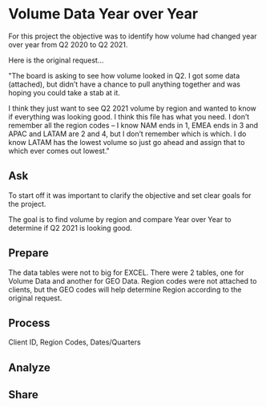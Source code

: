 # Volume Data Year over Year

For this project the objective was to identify how volume had changed year over year from Q2 2020 to Q2 2021.

Here is the original request...

"The board is asking to see how volume looked in Q2. I got some data (attached), but didn’t have a chance to pull anything together and was hoping you could take a stab at it.

I think they just want to see Q2 2021 volume by region and wanted to know if everything was looking good. I think this file has what you need. I don’t remember all the region codes – I know NAM ends in 1, EMEA ends in 3 and APAC and LATAM are 2 and 4, but I don’t remember which is which. I do know LATAM has the lowest volume so just go ahead and assign that to which ever comes out lowest."

## Ask
To start off it was important to clarify the objective and set clear goals for the project.

The goal is to find volume by region and compare Year over Year to determine if Q2 2021 is looking good.

## Prepare
The data tables were not to big for EXCEL.  There were 2 tables, one for Volume Data and another for GEO Data.  Region codes were not attached to clients, but the GEO codes will help determine Region according to the original request.

## Process
Client ID, Region Codes, Dates/Quarters

## Analyze


## Share
